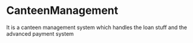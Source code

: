 # CanteenManagement
It is a canteen management system which handles the loan stuff and the advanced payment system
